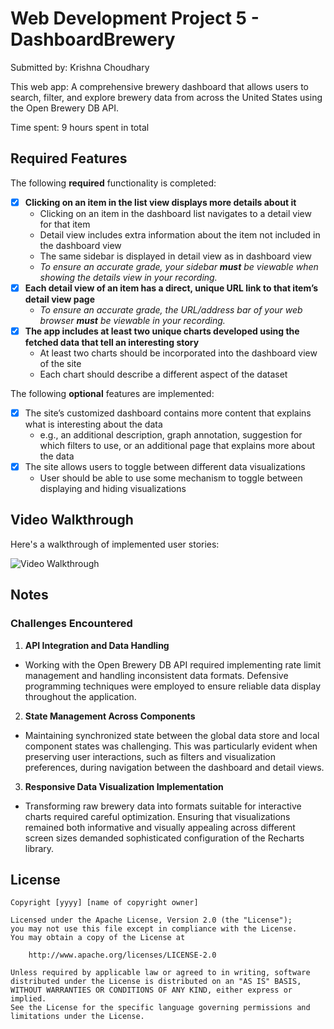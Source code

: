 # Web Development Project 5 - DashboardBrewery

Submitted by: Krishna Choudhary

This web app: A comprehensive brewery dashboard that allows users to search, filter, and explore brewery data from across the United States using the Open Brewery DB API.

Time spent: 9 hours spent in total

## Required Features

The following **required** functionality is completed:

- [X] **Clicking on an item in the list view displays more details about it**
  - Clicking on an item in the dashboard list navigates to a detail view for that item
  - Detail view includes extra information about the item not included in the dashboard view
  - The same sidebar is displayed in detail view as in dashboard view
  - *To ensure an accurate grade, your sidebar **must** be viewable when showing the details view in your recording.*
- [X] **Each detail view of an item has a direct, unique URL link to that item’s detail view page**
  -  *To ensure an accurate grade, the URL/address bar of your web browser **must** be viewable in your recording.*
- [X] **The app includes at least two unique charts developed using the fetched data that tell an interesting story**
  - At least two charts should be incorporated into the dashboard view of the site
  - Each chart should describe a different aspect of the dataset


The following **optional** features are implemented:

- [X] The site’s customized dashboard contains more content that explains what is interesting about the data 
  - e.g., an additional description, graph annotation, suggestion for which filters to use, or an additional page that explains more about the data
- [X] The site allows users to toggle between different data visualizations
  - User should be able to use some mechanism to toggle between displaying and hiding visualizations 

## Video Walkthrough

Here's a walkthrough of implemented user stories:

<img src='project_5.gif' title='Video Walkthrough' width='' alt='Video Walkthrough' />

## Notes

### Challenges Encountered

1. **API Integration and Data Handling**  
  - Working with the Open Brewery DB API required implementing rate limit management and handling inconsistent data formats. Defensive programming techniques were employed to ensure reliable data display throughout the application.

2. **State Management Across Components**  
  - Maintaining synchronized state between the global data store and local component states was challenging. This was particularly evident when preserving user interactions, such as filters and visualization preferences, during navigation between the dashboard and detail views.

3. **Responsive Data Visualization Implementation**  
  - Transforming raw brewery data into formats suitable for interactive charts required careful optimization. Ensuring that visualizations remained both informative and visually appealing across different screen sizes demanded sophisticated configuration of the Recharts library.

## License

    Copyright [yyyy] [name of copyright owner]

    Licensed under the Apache License, Version 2.0 (the "License");
    you may not use this file except in compliance with the License.
    You may obtain a copy of the License at

        http://www.apache.org/licenses/LICENSE-2.0

    Unless required by applicable law or agreed to in writing, software
    distributed under the License is distributed on an "AS IS" BASIS,
    WITHOUT WARRANTIES OR CONDITIONS OF ANY KIND, either express or implied.
    See the License for the specific language governing permissions and
    limitations under the License.